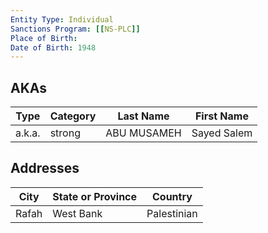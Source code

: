 ```yaml
---
Entity Type: Individual
Sanctions Program: [[NS-PLC]]
Place of Birth: 
Date of Birth: 1948
---
```



## AKAs
| Type | Category | Last Name | First Name |
|------|----------|-----------|------------|
| a.k.a. | strong | ABU MUSAMEH | Sayed Salem |



## Addresses
| City | State or Province | Country | 
|------|-------------------|---------|
| Rafah | West Bank | Palestinian |
